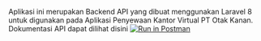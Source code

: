 Aplikasi ini merupakan Backend API yang dibuat menggunakan Laravel 8 untuk digunakan pada Aplikasi Penyewaan Kantor Virtual PT Otak Kanan. 
Dokumentasi API dapat dilihat disini
[![Run in Postman](https://run.pstmn.io/button.svg)](https://app.getpostman.com/run-collection/11584869-5055ab6b-7ca4-4765-a4f7-c927bbb5f409?action=collection%2Ffork&collection-url=entityId%3D11584869-5055ab6b-7ca4-4765-a4f7-c927bbb5f409%26entityType%3Dcollection)
